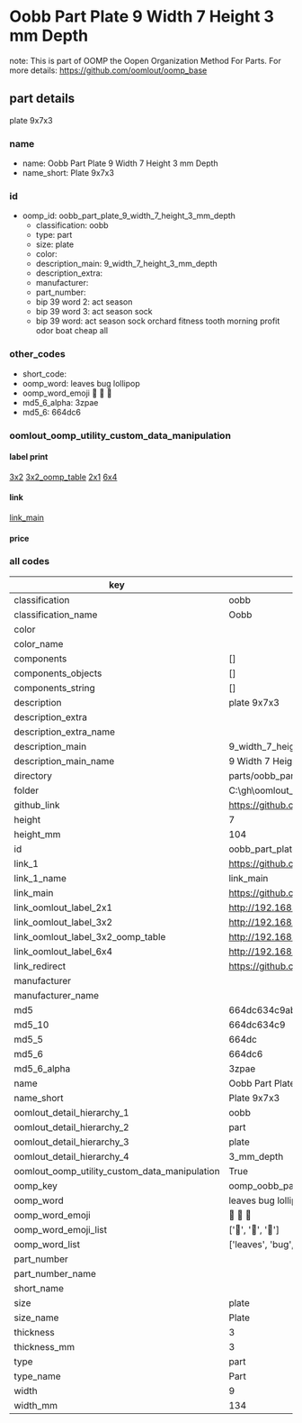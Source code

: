 # Oobb Part Plate 9 Width 7 Height 3 mm Depth  

note: This is part of OOMP the Oopen Organization Method For Parts. For more details: https://github.com/oomlout/oomp_base

##  part details
  



plate 9x7x3



### name
* name: Oobb Part Plate 9 Width 7 Height 3 mm Depth
* name_short: Plate 9x7x3 
### id
* oomp_id: oobb_part_plate_9_width_7_height_3_mm_depth
  * classification: oobb
  * type: part
  * size: plate
  * color: 
  * description_main: 9_width_7_height_3_mm_depth
  * description_extra: 
  * manufacturer: 
  * part_number: 
  * bip 39 word 2: act season
  * bip 39 word 3: act season sock
  * bip 39 word: act season sock orchard fitness tooth morning profit odor boat cheap all

### other_codes
* short_code: 
* oomp_word: leaves bug lollipop
* oomp_word_emoji :leaves: :bug: :lollipop:
* md5_6_alpha: 3zpae
* md5_6: 664dc6






### oomlout_oomp_utility_custom_data_manipulation
#### label print
[3x2](http://192.168.1.245:1112/?label=oomp%203zpae)
[3x2_oomp_table](http://192.168.1.108:1112/?label=oomp%203zpae)
[2x1](http://192.168.1.242:1112/?label=oomp%203zpae)
[6x4](http://192.168.1.55:1112/?label=oomp%203zpae)    

#### link

[link_main](https://github.com/oomlout/oomlout_oobb_version_4_generated_parts/tree/main/navigation_oomp/oobb/part/plate/9_width_7_height_3_mm_depth/part)                              

#### price







### all codes 
| key | value |  
| --- | --- |  
| classification | oobb |  
| classification_name | Oobb |  
| color |  |  
| color_name |  |  
| components | [] |  
| components_objects | [] |  
| components_string | [] |  
| description | plate 9x7x3 |  
| description_extra |  |  
| description_extra_name |  |  
| description_main | 9_width_7_height_3_mm_depth |  
| description_main_name | 9 Width 7 Height 3 mm Depth |  
| directory | parts/oobb_part_plate_9_width_7_height_3_mm_depth |  
| folder | C:\gh\oomlout_oobb_version_4_generated_parts\parts\oobb_part_plate_9_width_7_height_3_mm_depth |  
| github_link | https://github.com/oomlout/oomlout_oomp_part_src/tree/main/parts/oobb_part_plate_9_width_7_height_3_mm_depth |  
| height | 7 |  
| height_mm | 104 |  
| id | oobb_part_plate_9_width_7_height_3_mm_depth |  
| link_1 | https://github.com/oomlout/oomlout_oobb_version_4_generated_parts/tree/main/navigation_oomp/oobb/part/plate/9_width_7_height_3_mm_depth/part |  
| link_1_name | link_main |  
| link_main | https://github.com/oomlout/oomlout_oobb_version_4_generated_parts/tree/main/navigation_oomp/oobb/part/plate/9_width_7_height_3_mm_depth/part |  
| link_oomlout_label_2x1 | http://192.168.1.242:1112/?label=oomp%203zpae |  
| link_oomlout_label_3x2 | http://192.168.1.245:1112/?label=oomp%203zpae |  
| link_oomlout_label_3x2_oomp_table | http://192.168.1.108:1112/?label=oomp%203zpae |  
| link_oomlout_label_6x4 | http://192.168.1.55:1112/?label=oomp%203zpae |  
| link_redirect | https://github.com/oomlout/oomlout_oobb_version_4_generated_parts/tree/main/parts/oobb_plate_09_07_03 |  
| manufacturer |  |  
| manufacturer_name |  |  
| md5 | 664dc634c9abd1ff932bf9c19c308813 |  
| md5_10 | 664dc634c9 |  
| md5_5 | 664dc |  
| md5_6 | 664dc6 |  
| md5_6_alpha | 3zpae |  
| name | Oobb Part Plate 9 Width 7 Height 3 mm Depth |  
| name_short | Plate 9x7x3  |  
| oomlout_detail_hierarchy_1 | oobb |  
| oomlout_detail_hierarchy_2 | part |  
| oomlout_detail_hierarchy_3 | plate |  
| oomlout_detail_hierarchy_4 | 3_mm_depth |  
| oomlout_oomp_utility_custom_data_manipulation | True |  
| oomp_key | oomp_oobb_part_plate_9_width_7_height_3_mm_depth |  
| oomp_word | leaves bug lollipop |  
| oomp_word_emoji | :leaves: :bug: :lollipop: |  
| oomp_word_emoji_list | [':leaves:', ':bug:', ':lollipop:'] |  
| oomp_word_list | ['leaves', 'bug', 'lollipop'] |  
| part_number |  |  
| part_number_name |  |  
| short_name |  |  
| size | plate |  
| size_name | Plate |  
| thickness | 3 |  
| thickness_mm | 3 |  
| type | part |  
| type_name | Part |  
| width | 9 |  
| width_mm | 134 |  
